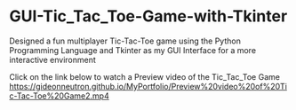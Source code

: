 # GUI-Tic_Tac_Toe-Game-with-Tkinter
Designed a fun multiplayer Tic-Tac-Toe game using the Python Programming Language and Tkinter as my GUI 
Interface for a more interactive environment

Click on the link below to watch a Preview video of the Tic_Tac_Toe Game
https://gideonneutron.github.io/MyPortfolio/Preview%20video%20of%20Tic-Tac-Toe%20Game2.mp4
